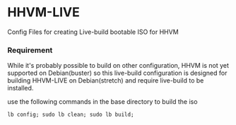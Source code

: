 # HHVM-LIVE
Config Files for creating Live-build bootable ISO for HHVM

### Requirement

While it's probably possible to build on other configuration, HHVM is not yet supported on Debian(buster) so this live-build configuration is designed for building HHVM-LIVE on Debian(stretch) and require live-build to be installed.

use the following commands in the base directory to build the iso


```lb config; sudo lb clean; sudo lb build;```
